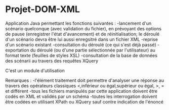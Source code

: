Projet-DOM-XML
==============

Application Java permettant les fonctions suivantes :
-lancement d'un scénario quelconque (avec validation du fichier), en prévoyant des options de pause (enregistrer l'état d'avancement) et de réinitialisation; le déroulé d'un scénario devra être lui aussi enregsitré dans un fichier XML
-reprise d'un scénario existant
-consultation du déroulé (ce qui s'est déjà passé)
-exportation du déroulé (ou d'une partie sélectionnée par l'utilisateur) au format texte (feuilles de styles XSL)
-consultation de la base de données des scénarii au travers des requêtes XQuery

C'est un module d'utilisation

Remarques :
-l'élément traitement doit permettre d'analyser une réponse au travers des opérateurs classiques <,inférieur ou égal,supérieur ou égal, >, = et différent
-tous les fichiers manipulés par cette application doivent être codés en XML et validés par un schéma
-toutes les interrogation doivent être codées en utilisant XPath ou XQuery sauf contre indication de l'énoncé
